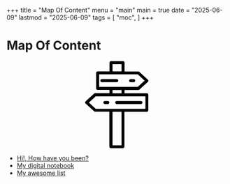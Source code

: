 +++
title = "Map Of Content"
menu = "main"
main = true
date = "2025-06-09"
lastmod = "2025-06-09"
tags = [
    "moc",
]
+++

# Map Of Content

<div align="center">
<svg xmlns="http://www.w3.org/2000/svg" xmlns:xlink="http://www.w3.org/1999/xlink" fill="var(--text_color)" width="200px" viewBox="0 0 64 64" version="1.1" xml:space="preserve">
<path d="M54.1,23.6H37.7v-2.4h10.2c0.3,0,0.5-0.1,0.7-0.3l6.2-5.7c0.2-0.2,0.4-0.5,0.4-0.8c0-0.3-0.1-0.6-0.4-0.8l-6.2-5.7    c-0.2-0.2-0.5-0.3-0.7-0.3H37.7V1.1c0-0.6-0.5-1.1-1.1-1.1h-8.8c-0.6,0-1.1,0.5-1.1,1.1v6.4H18c-0.6,0-1.1,0.5-1.1,1.1V20    c0,0.6,0.5,1.1,1.1,1.1h8.7v2.4H16.1c-0.3,0-0.5,0.1-0.7,0.3l-6.2,5.7c-0.2,0.2-0.4,0.5-0.4,0.8c0,0.3,0.1,0.6,0.4,0.8l6.2,5.7    c0.2,0.2,0.5,0.3,0.7,0.3h10.5v25.7c0,0.6,0.5,1.1,1.1,1.1h8.8c0.6,0,1.1-0.5,1.1-1.1V37.2h16.4c0.6,0,1.1-0.5,1.1-1.1V24.7    C55.2,24.1,54.7,23.6,54.1,23.6z M28.9,2.2h6.6v5.3h-6.6V2.2z M19.1,9.7h8.7h8.8h10.8l5,4.6l-5,4.6H36.6h-8.8h-8.7V9.7z     M28.9,21.2h6.6v2.4h-6.6V21.2z M35.5,61.8h-6.6V37.2h6.6V61.8z M53,35H36.6h-8.8H16.6l-5-4.6l5-4.6h11.2h8.8H53V35z"/>
<path d="M30.9,30.4c0,0.6,0.5,1.1,1.1,1.1h17.7c0.6,0,1.1-0.5,1.1-1.1c0-0.6-0.5-1.1-1.1-1.1H32C31.4,29.3,30.9,29.8,30.9,30.4z"/>
<path d="M25.5,29.3h-2.2c-0.6,0-1.1,0.5-1.1,1.1c0,0.6,0.5,1.1,1.1,1.1h2.2c0.6,0,1.1-0.5,1.1-1.1C26.6,29.8,26.1,29.3,25.5,29.3z    "/>
<path d="M33.1,14.3c0-0.6-0.5-1.1-1.1-1.1H21.1c-0.6,0-1.1,0.5-1.1,1.1s0.5,1.1,1.1,1.1H32C32.6,15.4,33.1,14.9,33.1,14.3z"/>
<path d="M42.2,15.4h2.2c0.6,0,1.1-0.5,1.1-1.1s-0.5-1.1-1.1-1.1h-2.2c-0.6,0-1.1,0.5-1.1,1.1S41.6,15.4,42.2,15.4z"/>
</svg>
</div>

- [Hi!, How have you been?](/blogs/how-have-you-been)
- [My digital notebook](https://nhat-tien.github.io/notes)
- [My awesome list](/blogs/my-awesome-list)

